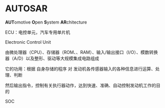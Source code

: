 # AUTOSAR

**AUT**omotive **O**pen **S**ystem **AR**chitecture

ECU：电控单元，汽车专用单片机

Electronic Control Unit

由微处理器（CPU）、存储器（ROM、、RAM）、输入/输出接口（I/O）、模数转换器（A/D）以及整形、驱动等大规模集成电路组成

它的功用：根据 自身存储的程序 对 发动机各传感器输入的各种信息进行运算、处理、判断

然后输出指令，控制有关执行器动作，达到快速、准确、自动控制发动机工作的目的

SOC